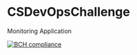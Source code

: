 # CSDevOpsChallenge
Monitoring Application

[![BCH compliance](https://bettercodehub.com/edge/badge/SLIV3RZA/CSDevOpsChallenge?branch=master)](https://bettercodehub.com/)